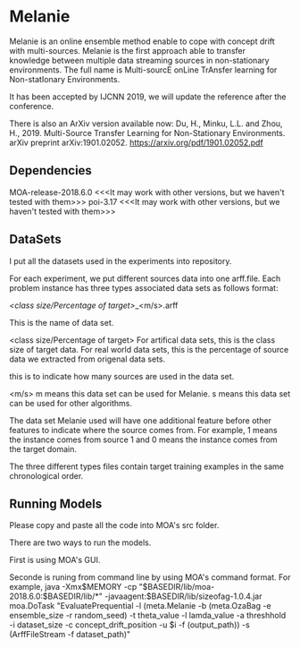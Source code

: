 # Melanie
Melanie is an online ensemble method enable to cope with concept drift with multi-sources. Melanie is the first approach able to transfer  
knowledge between multiple data streaming sources in non-stationary environments. 
The full name is Multi-sourcE onLine TrAnsfer learning for Non-statIonary Environments. 

It has been accepted by IJCNN 2019, we will update the reference after the conference.

There is also an ArXiv version available now:
Du, H., Minku, L.L. and Zhou, H., 2019. Multi-Source Transfer Learning for Non-Stationary Environments. arXiv preprint arXiv:1901.02052. 
https://arxiv.org/pdf/1901.02052.pdf

## Dependencies
MOA-release-2018.6.0 <<<It may work with other versions, but we haven't tested with them>>>
poi-3.17 <<<It may work with other versions, but we haven't tested with them>>>

## DataSets
I put all the datasets used in the experiments into repository.
 
For each experiment, we put different sources data into one arff.file. Each problem instance has three types associated data sets as follows format:

<name of data set>_<class size/Percentage of target>_<source size>_<m/s>.arff

<name of data set> This is the name of data set.

<class size/Percentage of target> For artifical data sets, this is the class size of target data. 
For real world data sets, this is the percentage of source data we extracted from origenal data sets.

<source size> this is to indicate how many sources are used in the data set.

<m/s> m means this data set can be used for Melanie. s means this data set can be used for other algorithms.

The data set Melanie used will have one additional feature before other features to indicate where the source comes from.
For example, 1 means the instance comes from source 1 and 0 means the instance comes from the target domain. 

The three different types files contain target training examples in the same chronological order.

## Running Models
Please copy and paste all the code into MOA's src folder.

There are two ways to run the models.

First is using MOA's GUI.

Seconde is runing from command line by using MOA's command format.
For example, java -Xmx$MEMORY -cp "$BASEDIR/lib/moa-2018.6.0:$BASEDIR/lib/*" -javaagent:$BASEDIR/lib/sizeofag-1.0.4.jar moa.DoTask "EvaluatePrequential -l (meta.Melanie -b (meta.OzaBag -e ensemble_size -r random_seed) -t theta_value -l lamda_value -a threshhold -i dataset_size -c concept_drift_position -u $i -f (output_path)) -s (ArffFileStream -f dataset_path)"

